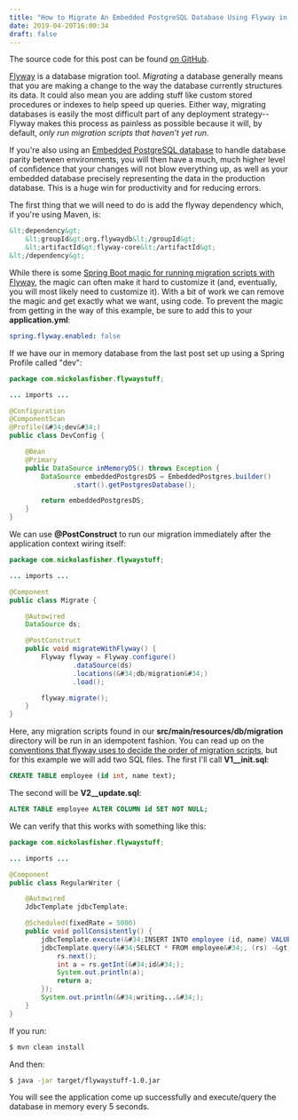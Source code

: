 ```yaml
---
title: "How to Migrate An Embedded PostgreSQL Database Using Flyway in Spring Boot"
date: 2019-04-20T16:00:34
draft: false
---
```


The source code for this post can be found [on GitHub](https://github.com/nfisher23/postgres-flyway-example).

[Flyway](https://flywaydb.org/) is a database migration tool. _Migrating_ a database generally means that you are making a change to the way the database currently structures its data. It could also mean you are adding stuff like custom stored procedures or indexes to help speed up queries. Either way, migrating databases is easily the most difficult part of any deployment strategy--Flyway makes this process as painless as possible because it will, by default, _only run migration scripts that haven&#39;t yet run_.

If you&#39;re also using an [Embedded PostgreSQL database](https://nickolasfisher.com/blog/How-to-Create-an-Embedded-PostgreSQL-Database-With-Spring-Boot) to handle database parity between environments, you will then have a much, much higher level of confidence that your changes will not blow everything up, as well as your embedded database precisely representing the data in the production database. This is a huge win for productivity and for reducing errors.

The first thing that we will need to do is add the flyway dependency which, if you&#39;re using Maven, is:

```xml
&lt;dependency&gt;
    &lt;groupId&gt;org.flywaydb&lt;/groupId&gt;
    &lt;artifactId&gt;flyway-core&lt;/artifactId&gt;
&lt;/dependency&gt;
```

While there is some [Spring Boot magic for running migration scripts with Flyway](https://docs.spring.io/spring-boot/docs/current/reference/html/howto-database-initialization.html), the magic can often make it hard to customize it (and, eventually, you will most likely need to customize it). With a bit of work we can remove the magic and get exactly what we want, using code. To prevent the magic from getting in the way of this example, be sure to add this to your **application.yml**:

```yaml
spring.flyway.enabled: false

```

If we have our in memory database from the last post set up using a Spring Profile called &#34;dev&#34;:

```java
package com.nickolasfisher.flywaystuff;

... imports ...

@Configuration
@ComponentScan
@Profile(&#34;dev&#34;)
public class DevConfig {

    @Bean
    @Primary
    public DataSource inMemoryDS() throws Exception {
        DataSource embeddedPostgresDS = EmbeddedPostgres.builder()
                .start().getPostgresDatabase();

        return embeddedPostgresDS;
    }
}
```

We can use **@PostConstruct** to run our migration immediately after the application context wiring itself:

```java
package com.nickolasfisher.flywaystuff;

... imports ...

@Component
public class Migrate {

    @Autowired
    DataSource ds;

    @PostConstruct
    public void migrateWithFlyway() {
        Flyway flyway = Flyway.configure()
                .dataSource(ds)
                .locations(&#34;db/migration&#34;)
                .load();

        flyway.migrate();
    }
}
```

Here, any migration scripts found in our **src/main/resources/db/migration** directory will be run in an idempotent fashion. You can read up on the [conventions that flyway uses to decide the order of migration scripts](https://flywaydb.org/getstarted/how), but for this example we will add two SQL files. The first I&#39;ll call **V1\_\_init.sql**:

```sql
CREATE TABLE employee (id int, name text);
```

The second will be **V2\_\_update.sql**:

```sql
ALTER TABLE employee ALTER COLUMN id SET NOT NULL;
```

We can verify that this works with something like this:

```java
package com.nickolasfisher.flywaystuff;

... imports ...

@Component
public class RegularWriter {

    @Autowired
    JdbcTemplate jdbcTemplate;

    @Scheduled(fixedRate = 5000)
    public void pollConsistently() {
        jdbcTemplate.execute(&#34;INSERT INTO employee (id, name) VALUES (1, &#39;jack&#39;)&#34;);
        jdbcTemplate.query(&#34;SELECT * FROM employee&#34;, (rs) -&gt; {
            rs.next();
            int a = rs.getInt(&#34;id&#34;);
            System.out.println(a);
            return a;
        });
        System.out.println(&#34;writing...&#34;);
    }
}

```

If you run:

```bash
$ mvn clean install
```

And then:

```bash
$ java -jar target/flywaystuff-1.0.jar
```

You will see the application come up successfully and execute/query the database in memory every 5 seconds.
